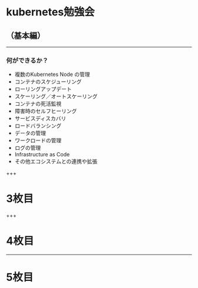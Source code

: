 # kubernetes勉強会
## （基本編）

---

### 何ができるか？
- 複数のKubernetes Node の管理
- コンテナのスケジューリング
- ローリングアップデート
- スケーリング／オートスケーリング
- コンテナの死活監視
- 障害時のセルフヒーリング
- サービスディスカバリ
- ロードバランシング
- データの管理
- ワークロードの管理
- ログの管理
- Infrastructure as Code
- その他エコシステムとの連携や拡張

+++

# 3枚目

+++

# 4枚目

---

# 5枚目
